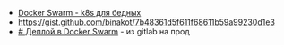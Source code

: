 - [Docker Swarm - k8s для бедных](https://youtu.be/BrOUx5AMOBE?si=K1v-4zLrXNAbaQ-q)
- https://gist.github.com/binakot/7b48361d5f611f68611b59a99230d1e3
- [# Деплой в Docker Swarm](https://habr.com/ru/articles/836850/) - из gitlab на прод
